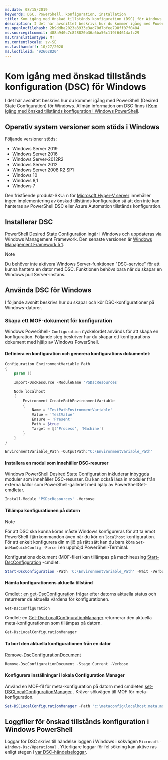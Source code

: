 ```yaml
---
ms.date: 08/15/2019
keywords: DSC, PowerShell, konfiguration, installation
title: Kom igång med önskad tillstånds konfiguration (DSC) för Windows
description: I det här avsnittet beskrivs hur du kommer igång med PowerShell (Desired State Configuration) för Windows.
ms.openlocfilehash: 2b9ddba2023a3933e3ad70d7bfee798ff07f0484
ms.sourcegitcommit: 488a940c7c828820b36a6ba56c119f64614afc29
ms.translationtype: MT
ms.contentlocale: sv-SE
ms.lasthandoff: 10/27/2020
ms.locfileid: "92662820"
---
```

# <a name="get-started-with-desired-state-configuration-dsc-for-windows"></a>Kom igång med önskad tillstånds konfiguration (DSC) för Windows

I det här avsnittet beskrivs hur du kommer igång med PowerShell (Desired State Configuration) för Windows. Allmän information om DSC finns i [Kom igång med önskad tillstånds konfiguration i Windows PowerShell](../overview/overview.md).

## <a name="supported-windows-operation-system-versions"></a>Operativ system versioner som stöds i Windows

Följande versioner stöds:

- Windows Server 2019
- Windows Server 2016
- Windows Server-2012R2
- Windows Server 2012
- Windows Server 2008 R2 SP1
- Windows 10
- Windows 8,1
- Windows 7

Den fristående produkt-SKU: n för [Microsoft Hyper-V server](/windows-server/virtualization/hyper-v/hyper-v-server-2016) innehåller ingen implementering av önskad tillstånds konfiguration så att den inte kan hanteras av PowerShell DSC eller Azure Automation tillstånds konfiguration.

## <a name="installing-dsc"></a>Installerar DSC

PowerShell Desired State Configuration ingår i Windows och uppdateras via Windows Management Framework. Den senaste versionen är [Windows Management Framework 5,1](https://www.microsoft.com/download/details.aspx?id=54616).

> [!NOTE]
> Du behöver inte aktivera Windows Server-funktionen "DSC-service" för att kunna hantera en dator med DSC.
> Funktionen behövs bara när du skapar en Windows pull Server-instans.

## <a name="using-dsc-for-windows"></a>Använda DSC för Windows

I följande avsnitt beskrivs hur du skapar och kör DSC-konfigurationer på Windows-datorer.

### <a name="creating-a-configuration-mof-document"></a>Skapa ett MOF-dokument för konfiguration

Windows PowerShell- `Configuration` nyckelordet används för att skapa en konfiguration.
Följande steg beskriver hur du skapar ett konfigurations dokument med hjälp av Windows PowerShell.

#### <a name="define-a-configuration-and-generate-the-configuration-document"></a>Definiera en konfiguration och generera konfigurations dokumentet:

```powershell
Configuration EnvironmentVariable_Path
{
    param ()

    Import-DscResource -ModuleName 'PSDscResources'

    Node localhost
    {
        Environment CreatePathEnvironmentVariable
        {
            Name = 'TestPathEnvironmentVariable'
            Value = 'TestValue'
            Ensure = 'Present'
            Path = $true
            Target = @('Process', 'Machine')
        }
    }
}

EnvironmentVariable_Path -OutputPath:"C:\EnvironmentVariable_Path"
```

#### <a name="install-a-module-containing-dsc-resources"></a>Installera en modul som innehåller DSC-resurser

Windows PowerShell Desired State Configuration inkluderar inbyggda moduler som innehåller DSC-resurser.
Du kan också läsa in moduler från externa källor som PowerShell-galleriet med hjälp av PowerShellGet-cmdletar.

```PowerShell
Install-Module 'PSDscResources' -Verbose
```

#### <a name="apply-the-configuration-to-the-machine"></a>Tillämpa konfigurationen på datorn

> [!NOTE]
> För att DSC ska kunna köras måste Windows konfigureras för att ta emot PowerShell-fjärrkommandon även när du kör en `localhost` konfiguration. För att enkelt konfigurera din miljö på rätt sätt kan du bara köra `Set-WsManQuickConfig -Force` i en upphöjd PowerShell-Terminal.

Konfigurations dokument (MOF-filer) kan tillämpas på machineusing [Start-DscConfiguration](/powershell/module/psdesiredstateconfiguration/start-dscconfiguration) -cmdlet.

```powershell
Start-DscConfiguration -Path 'C:\EnvironmentVariable_Path' -Wait -Verbose
```

#### <a name="get-the-current-state-of-the-configuration"></a>Hämta konfigurationens aktuella tillstånd

Cmdlet [: en get-DscConfiguration](/powershell/module/psdesiredstateconfiguration/get-dscconfiguration) frågar efter datorns aktuella status och returnerar de aktuella värdena för konfigurationen.

```powershell
Get-DscConfiguration
```

Cmdlet: en [Get-DscLocalConfigurationManager](/powershell/module/psdesiredstateconfiguration/get-dscLocalConfigurationManager) returnerar den aktuella meta-konfigurationen som tillämpas på datorn.

```powershell
Get-DscLocalConfigurationManager
```

#### <a name="remove-the-current-configuration-from-a-machine"></a>Ta bort den aktuella konfigurationen från en dator

[Remove-DscConfigurationDocument](/powershell/module/psdesiredstateconfiguration/remove-dscconfigurationdocument)

```powershell
Remove-DscConfigurationDocument -Stage Current -Verbose
```

#### <a name="configure-settings-in-local-configuration-manager"></a>Konfigurera inställningar i lokala Configuration Manager

Använd en MOF-fil för meta-konfiguration på datorn med cmdleten [set-DSCLocalConfigurationManager](/powershell/module/PSDesiredStateConfiguration/Set-DscLocalConfigurationManager) . Kräver sökvägen till MOF för meta-konfiguration.

```powershell
Set-DSCLocalConfigurationManager -Path 'c:\metaconfig\localhost.meta.mof' -Verbose
```

## <a name="windows-powershell-desired-state-configuration-log-files"></a>Loggfiler för önskad tillstånds konfiguration i Windows PowerShell

Loggar för DSC skrivs till händelse loggen i Windows i sökvägen `Microsoft-Windows-Dsc/Operational` .
Ytterligare loggar för fel sökning kan aktive ras enligt stegen i [var DSC-händelseloggar](/powershell/scripting/dsc/troubleshooting/troubleshooting#where-are-dsc-event-logs).
